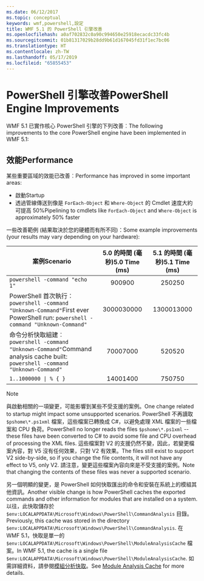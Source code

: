 ```yaml
---
ms.date: 06/12/2017
ms.topic: conceptual
keywords: wmf,powershell,設定
title: WMF 5.1 的 PowerShell 引擎改善
ms.openlocfilehash: a0af702832c0a90c994650e25918ecacdc33fc4b
ms.sourcegitcommit: 01b81317029b28dd9b61d167045fd31f1ec7bc06
ms.translationtype: HT
ms.contentlocale: zh-TW
ms.lasthandoff: 05/17/2019
ms.locfileid: "65855453"
---
```

# <a name="powershell-engine-improvements"></a><span data-ttu-id="03444-103">PowerShell 引擎改善</span><span class="sxs-lookup"><span data-stu-id="03444-103">PowerShell Engine Improvements</span></span>

<span data-ttu-id="03444-104">WMF 5.1 已實作核心 PowerShell 引擎的下列改善︰</span><span class="sxs-lookup"><span data-stu-id="03444-104">The following improvements to the core PowerShell engine have been implemented in WMF 5.1:</span></span>

## <a name="performance"></a><span data-ttu-id="03444-105">效能</span><span class="sxs-lookup"><span data-stu-id="03444-105">Performance</span></span>

<span data-ttu-id="03444-106">某些重要區域的效能已改善︰</span><span class="sxs-lookup"><span data-stu-id="03444-106">Performance has improved in some important areas:</span></span>

- <span data-ttu-id="03444-107">啟動</span><span class="sxs-lookup"><span data-stu-id="03444-107">Startup</span></span>
- <span data-ttu-id="03444-108">透過管線傳送到像是 `ForEach-Object` 和 `Where-Object` 的 Cmdlet 速度大約可提高 50%</span><span class="sxs-lookup"><span data-stu-id="03444-108">Pipelining to cmdlets like `ForEach-Object` and `Where-Object` is approximately 50% faster</span></span>

<span data-ttu-id="03444-109">一些改善範例 (結果取決於您的硬體而有所不同)：</span><span class="sxs-lookup"><span data-stu-id="03444-109">Some example improvements (your results may vary depending on your hardware):</span></span>

| <span data-ttu-id="03444-110">案例</span><span class="sxs-lookup"><span data-stu-id="03444-110">Scenario</span></span> | <span data-ttu-id="03444-111">5.0 的時間 (毫秒)</span><span class="sxs-lookup"><span data-stu-id="03444-111">5.0 Time (ms)</span></span> | <span data-ttu-id="03444-112">5.1 的時間 (毫秒)</span><span class="sxs-lookup"><span data-stu-id="03444-112">5.1 Time (ms)</span></span> |
| -------- | :---------------: | :---------------: |
| `powershell -command "echo 1"` | <span data-ttu-id="03444-113">900</span><span class="sxs-lookup"><span data-stu-id="03444-113">900</span></span> | <span data-ttu-id="03444-114">250</span><span class="sxs-lookup"><span data-stu-id="03444-114">250</span></span> |
| <span data-ttu-id="03444-115">PowerShell 首次執行︰`powershell -command "Unknown-Command"`</span><span class="sxs-lookup"><span data-stu-id="03444-115">First ever PowerShell run: `powershell -command "Unknown-Command"`</span></span> | <span data-ttu-id="03444-116">30000</span><span class="sxs-lookup"><span data-stu-id="03444-116">30000</span></span> | <span data-ttu-id="03444-117">13000</span><span class="sxs-lookup"><span data-stu-id="03444-117">13000</span></span> |
| <span data-ttu-id="03444-118">命令分析快取組建︰`powershell -command "Unknown-Command"`</span><span class="sxs-lookup"><span data-stu-id="03444-118">Command analysis cache built: `powershell -command "Unknown-Command"`</span></span> | <span data-ttu-id="03444-119">7000</span><span class="sxs-lookup"><span data-stu-id="03444-119">7000</span></span> | <span data-ttu-id="03444-120">520</span><span class="sxs-lookup"><span data-stu-id="03444-120">520</span></span> |
| <code>1..1000000 &#124; % { }</code> | <span data-ttu-id="03444-121">1400</span><span class="sxs-lookup"><span data-stu-id="03444-121">1400</span></span> | <span data-ttu-id="03444-122">750</span><span class="sxs-lookup"><span data-stu-id="03444-122">750</span></span> |

> [!NOTE]
> <span data-ttu-id="03444-123">與啟動相關的一項變更，可能影響到某些不受支援的案例。</span><span class="sxs-lookup"><span data-stu-id="03444-123">One change related to startup might impact some unsupported scenarios.</span></span> <span data-ttu-id="03444-124">PowerShell 不再讀取 `$pshome\*.ps1xml` 檔案，這些檔案已轉換成 C#，以避免處理 XML 檔案的一些檔案和 CPU 負荷。</span><span class="sxs-lookup"><span data-stu-id="03444-124">PowerShell no longer reads the files `$pshome\*.ps1xml` -- these files have been converted to C# to avoid some file and CPU overhead of processing the XML files.</span></span> <span data-ttu-id="03444-125">這些檔案對 V2 的支援仍然不變，因此，若變更檔案內容，對 V5 沒有任何效果，只對 V2 有效果。</span><span class="sxs-lookup"><span data-stu-id="03444-125">The files still exist to support V2 side-by-side, so if you change the file contents, it will not have any effect to V5, only V2.</span></span> <span data-ttu-id="03444-126">請注意，變更這些檔案內容向來是不受支援的案例。</span><span class="sxs-lookup"><span data-stu-id="03444-126">Note that changing the contents of these files was never a supported scenario.</span></span>

<span data-ttu-id="03444-127">另一個明顯的變更，是 PowerShell 如何快取匯出的命令和安裝在系統上的模組其他資訊。</span><span class="sxs-lookup"><span data-stu-id="03444-127">Another visible change is how PowerShell caches the exported commands and other information for modules that are installed on a system.</span></span> <span data-ttu-id="03444-128">以往，此快取儲存於 `$env:LOCALAPPDATA\Microsoft\Windows\PowerShell\CommandAnalysis` 目錄。</span><span class="sxs-lookup"><span data-stu-id="03444-128">Previously, this cache was stored in the directory `$env:LOCALAPPDATA\Microsoft\Windows\PowerShell\CommandAnalysis`.</span></span> <span data-ttu-id="03444-129">在 WMF 5.1，快取是單一的 `$env:LOCALAPPDATA\Microsoft\Windows\PowerShell\ModuleAnalysisCache` 檔案。</span><span class="sxs-lookup"><span data-stu-id="03444-129">In WMF 5.1, the cache is a single file `$env:LOCALAPPDATA\Microsoft\Windows\PowerShell\ModuleAnalysisCache`.</span></span> <span data-ttu-id="03444-130">如需詳細資料，請參閱[模組分析快取](release-notes.md#module-analysis-cache)。</span><span class="sxs-lookup"><span data-stu-id="03444-130">See [Module Analysis Cache](release-notes.md#module-analysis-cache) for more details.</span></span>